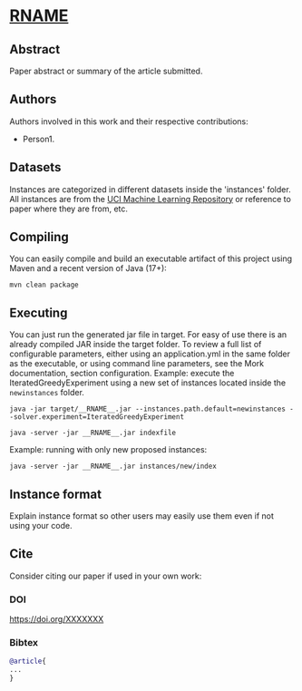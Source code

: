 # [__RNAME__](https://doi.org/XXXXX)

## Abstract
Paper abstract or summary of the article submitted.

## Authors
Authors involved in this work and their respective contributions:
- Person1.

## Datasets

Instances are categorized in different datasets inside the 'instances' folder. All instances are from the [UCI Machine Learning Repository](https://archive.ics.uci.edu/ml/index.php) or reference to paper where they are from, etc.

## Compiling

You can easily compile and build an executable artifact of this project using Maven and a recent version of Java (17+):
```text
mvn clean package
```

## Executing

You can just run the generated jar file in target. For easy of use there is an already compiled JAR inside the target folder.
To review a full list of configurable parameters, either using an application.yml in the same folder as the executable, or using command line parameters, see the Mork documentation, section configuration.
Example: execute the IteratedGreedyExperiment using a new set of instances located inside the `newinstances` folder.

```text
java -jar target/__RNAME__.jar --instances.path.default=newinstances --solver.experiment=IteratedGreedyExperiment
```

```
java -server -jar __RNAME__.jar indexfile
```

Example: running with only new proposed instances:
```
java -server -jar __RNAME__.jar instances/new/index
```

## Instance format

Explain instance format so other users may easily use them even if not using your code.


## Cite

Consider citing our paper if used in your own work:

### DOI
https://doi.org/XXXXXXX

### Bibtex
```bibtex
@article{
...
}
```
